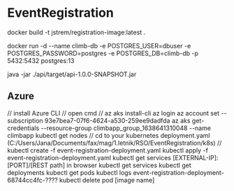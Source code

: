 # EventRegistration

docker build -t jstrem/registration-image:latest .

docker run -d --name climb-db -e POSTGRES_USER=dbuser -e POSTGRES_PASSWORD=postgres -e POSTGRES_DB=climb-db -p 5432:5432 postgres:13

java -jar ./api/target/api-1.0.0-SNAPSHOT.jar


## Azure
// install Azure CLI
// open cmd
// az aks install-cli
az login
az account set --subscription 93e7bea7-07f6-4624-a530-259ee9dadfda
az aks get-credentials --resource-group climbapp_group_1638641310048 --name climbapp
kubectl get nodes
// cd to your kubernetes deployment.yaml (C:/Users/Jana/Documents/fax/mag/1.letnik/RSO/EventRegistration/k8s)
// kubectl create -f event-registration-deployment.yaml
kubectl apply -f event-registration-deployment.yaml
kubectl get services
[EXTERNAL-IP]:[PORT]/[REST path] in browser
kubectl get services
kubectl get deployments
kubectl get pods
kubectl logs event-registration-deployment-68744cc4fc-????
kubectl delete pod [image name]
